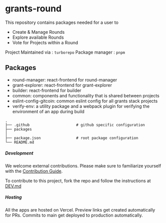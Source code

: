 # grants-round

This repository contains packages needed for a user to
- Create & Manage Rounds
- Explore available Rounds
- Vote for Projects within a Round

Project Maintained via  : `turborepo`
Package manager         : `pnpm`

## Packages

- round-manager: react-frontend for round-manager
- grant-explorer: react-frontend for grant-explorer
- builder: react-frontend for builder
- common: components and functionality that is shared between projects
- eslint-config-gitcoin: common eslint config for all grants stack projects
- verify-env: a utility package and a webpack plugin for verifying the environment of an app during build


```
.
├── .github                     # github specific configuration
├── packages
│
├── package.json                # root package configuration
└── README.md
```

##### Development

We welcome external contributions. Please make sure to familiarize yourself with the [Contribution Guide](CONTRIBUTING.md).

To contribute to this project, fork the repo and follow the instructions at [DEV.md](packages/grant-explorer/docs/DEV.md)

##### Hosting

All the apps are hosted on Vercel. Preview links get created automatically for PRs. Commits to main get deployed to production automatically.

